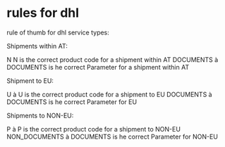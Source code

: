 # rules for dhl

rule of thumb for dhl service types:

Shipments within AT:

<ServiceType>N</ServiceType> N is the correct product code for a shipment within AT
<Content>DOCUMENTS</Content> à DOCUMENTS is he correct Parameter for a shipment within AT

Shipment to EU:

<ServiceType>U</ServiceType> à U is the correct product code for a shipment to EU
<Content>DOCUMENTS</Content> à DOCUMENTS is he correct Parameter for EU

Shipments to NON-EU:

<ServiceType>P</ServiceType> à P is the correct product code for a shipment to NON-EU
<Content>NON_DOCUMENTS</Content> à DOCUMENTS is he correct Parameter for NON-EU
